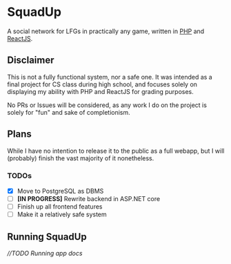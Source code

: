 # SquadUp

A social network for LFGs in practically any game, written in [PHP](https://www.php.net/) and [ReactJS](https://react.dev/).

## Disclaimer

This is not a fully functional system, nor a safe one. It was intended as a final project for CS class during high school, and focuses solely on displaying my ability with PHP and ReactJS for grading purposes.

No PRs or Issues will be considered, as any work I do on the project is solely for "fun" and sake of completionism.

## Plans

While I have no intention to release it to the public as a full webapp, but I will (probably) finish the vast majority of it nonetheless.

### TODOs

- [x] Move to PostgreSQL as DBMS
- [ ] **[IN PROGRESS]** Rewrite backend in ASP.NET core
- [ ] Finish up all frontend features
- [ ] Make it a relatively safe system

## Running SquadUp

*//TODO Running app docs*
